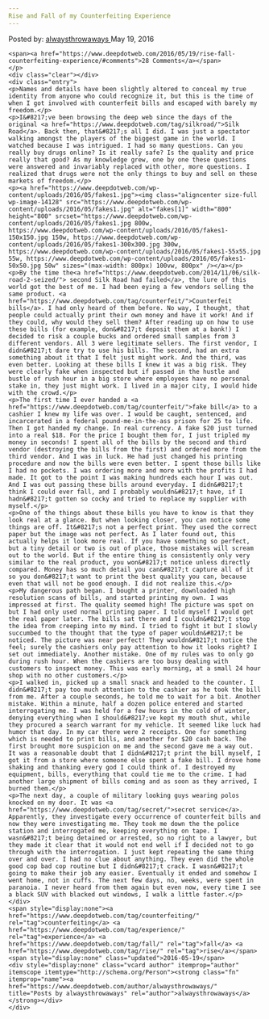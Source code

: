 ```yaml
---
Rise and Fall of my Counterfeiting Experience
---
```

<article class="post-listing post-14127 post type-post status-publish format-standard has-post-thumbnail hentry category-deepdot-news tag-counterfeiting tag-experience tag-fall tag-rise">
    <div class="post-inner">
    <p class="post-meta">
    <span>Posted by: <a href="https://www.deepdotweb.com/author/alwaysthrowaways/" title="">alwaysthrowaways </a></span>
    <span>May 19, 2016</span>
    
    <span><a href="https://www.deepdotweb.com/2016/05/19/rise-fall-counterfeiting-experience/#comments">28 Comments</a></span>
    </p>
    <div class="clear"></div>
    <div class="entry">
    <p>Names and details have been slightly altered to conceal my true identity from anyone who could recognize it, but this is the time of when I got involved with counterfeit bills and escaped with barely my freedom.</p>
    <p>I&#8217;ve been browsing the deep web since the days of the original <a href="https://www.deepdotweb.com/tag/silkroad/">Silk Road</a>. Back then, that&#8217;s all I did. I was just a spectator walking amongst the players of the biggest game in the world. I watched because I was intrigued. I had so many questions. Can you really buy drugs online? Is it really safe? Is the quality and price really that good? As my knowledge grew, one by one these questions were answered and invariably replaced with other, more questions. I realized that drugs were not the only things to buy and sell on these markets of freedom.</p>
    <p><a href="https://www.deepdotweb.com/wp-content/uploads/2016/05/fakes1.jpg"><img class="aligncenter size-full wp-image-14128" src="https://www.deepdotweb.com/wp-content/uploads/2016/05/fakes1.jpg" alt="fakes[1]" width="800" height="800" srcset="https://www.deepdotweb.com/wp-content/uploads/2016/05/fakes1.jpg 800w, https://www.deepdotweb.com/wp-content/uploads/2016/05/fakes1-150x150.jpg 150w, https://www.deepdotweb.com/wp-content/uploads/2016/05/fakes1-300x300.jpg 300w, https://www.deepdotweb.com/wp-content/uploads/2016/05/fakes1-55x55.jpg 55w, https://www.deepdotweb.com/wp-content/uploads/2016/05/fakes1-50x50.jpg 50w" sizes="(max-width: 800px) 100vw, 800px" /></a></p>
    <p>By the time the<a href="https://www.deepdotweb.com/2014/11/06/silk-road-2-seized/"> second Silk Road had failed</a>, the lure of this world got the best of me. I had been eying a few vendors selling the same product. <a href="https://www.deepdotweb.com/tag/counterfeit/">Counterfeit bills</a>. I had only heard of them before. No way, I thought, that people could actually print their own money and have it work! And if they could, why would they sell them? After reading up on how to use these bills (for example, don&#8217;t deposit them at a bank!) I decided to risk a couple bucks and ordered small samples from 3 different vendors. All 3 were legitimate sellers. The first vendor, I didn&#8217;t dare try to use his bills. The second, had an extra something about it that I felt just might work. And the third, was even better. Looking at these bills I knew it was a big risk. They were clearly fake when inspected but if passed in the hustle and bustle of rush hour in a big store where employees have no personal stake in, they just might work. I lived in a major city, I would hide with the crowd.</p>
    <p>The first time I ever handed a <a href="https://www.deepdotweb.com/tag/counterfeit/">fake bill</a> to a cashier I knew my life was over. I would be caught, sentenced, and incarcerated in a federal pound-me-in-the-ass prison for 25 to life. Then I got handed my change. In real currency. A fake $20 just turned into a real $18. For the price I bought them for, I just tripled my money in seconds! I spent all of the bills by the second and third vendor (destroying the bills from the first) and ordered more from the third vendor. And I was in luck. He had just changed his printing procedure and now the bills were even better. I spent those bills like I had no pockets. I was ordering more and more with the profits I had made. It got to the point I was making hundreds each hour I was out. And I was out passing these bills around everyday. I didn&#8217;t think I could ever fall, and I probably wouldn&#8217;t have, if I hadn&#8217;t gotten so cocky and tried to replace my supplier with myself.</p>
    <p>One of the things about these bills you have to know is that they look real at a glance. But when looking closer, you can notice some things are off. It&#8217;s not a perfect print. They used the correct paper but the image was not perfect. As I later found out, this actually helps it look more real. If you have something so perfect, but a tiny detail or two is out of place, those mistakes will scream out to the world. But if the entire thing is consistently only very similar to the real product, you won&#8217;t notice unless directly compared. Money has so much detail you can&#8217;t capture all of it so you don&#8217;t want to print the best quality you can, because even that will not be good enough. I did not realize this.</p>
    <p>My dangerous path began. I bought a printer, downloaded high resolution scans of bills, and started printing my own. I was impressed at first. The quality seemed high! The picture was spot on but I had only used normal printing paper. I told myself I would get the real paper later. The bills sat there and I couldn&#8217;t stop the idea from creeping into my mind. I tried to fight it but I slowly succumbed to the thought that the type of paper wouldn&#8217;t be noticed. The picture was near perfect! They wouldn&#8217;t notice the feel; surely the cashiers only pay attention to how it looks right? I set out immediately. Another mistake. One of my rules was to only go during rush hour. When the cashiers are too busy dealing with customers to inspect money. This was early morning, at a small 24 hour shop with no other customers.</p>
    <p>I walked in, picked up a small snack and headed to the counter. I didn&#8217;t pay too much attention to the cashier as he took the bill from me. After a couple seconds, he told me to wait for a bit. Another mistake. Within a minute, half a dozen police entered and started interrogating me. I was held for a few hours in the cold of winter, denying everything when I should&#8217;ve kept my mouth shut, while they procured a search warrant for my vehicle. It seemed like luck had humor that day. In my car there were 2 receipts. One for something which is needed to print bills, and another for $20 cash back. The first brought more suspicion on me and the second gave me a way out. It was a reasonable doubt that I didn&#8217;t print the bill myself, I got it from a store where someone else spent a fake bill. I drove home shaking and thanking every god I could think of. I destroyed my equipment, bills, everything that could tie me to the crime. I had another large shipment of bills coming and as soon as they arrived, I burned them.</p>
    <p>The next day, a couple of military looking guys wearing polos knocked on my door. It was <a href="https://www.deepdotweb.com/tag/secret/">secret service</a>. Apparently, they investigate every occurrence of counterfeit bills and now they were investigating me. They took me down the the police station and interrogated me, keeping everything on tape. I wasn&#8217;t being detained or arrested, so no right to a lawyer, but they made it clear that it would not end well if I decided not to go through with the interrogation. I just kept repeating the same thing over and over. I had no clue about anything. They even did the whole good cop bad cop routine but I didn&#8217;t crack. I wasn&#8217;t going to make their job any easier. Eventually it ended and somehow I went home, not in cuffs. The next few days, no, weeks, were spent in paranoia. I never heard from them again but even now, every time I see a black SUV with blacked out windows, I walk a little faster.</p>
    </div>
    <span style="display:none"><a href="https://www.deepdotweb.com/tag/counterfeiting/" rel="tag">counterfeiting</a> <a href="https://www.deepdotweb.com/tag/experience/" rel="tag">experience</a> <a href="https://www.deepdotweb.com/tag/fall/" rel="tag">fall</a> <a href="https://www.deepdotweb.com/tag/rise/" rel="tag">rise</a></span> <span style="display:none" class="updated">2016-05-19</span>
    <div style="display:none" class="vcard author" itemprop="author" itemscope itemtype="http://schema.org/Person"><strong class="fn" itemprop="name"><a href="https://www.deepdotweb.com/author/alwaysthrowaways/" title="Posts by alwaysthrowaways" rel="author">alwaysthrowaways</a></strong></div>
    </div>
</article>

